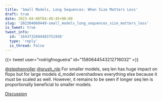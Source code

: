 ```yaml
---
title: 'Small Models, Long Sequences: When Size Matters Less'
draft: true
date: 2023-04-06T04:49:45+00:00
slug: '202304060449-small_models_long_sequences_size_matters_less'
is_tweet: true
tweet_info:
  id: '1643732684483751936'
  type: 'reply'
  is_thread: False
---
```




{{< tweet user="rodrigfnogueira" id="1580644543212716032" >}}

[@stephenroller](https://x.com/stephenroller) [@srush_nlp](https://x.com/srush_nlp) For smaller models, seq len has huge impact on flops but for large models d_model overshadows everything else because it must be scaled as well. However, it remains to be seen if longer seq len is proportionally beneficial to smaller models.

[Discussion](https://x.com/sytelus/status/1643732684483751936)
